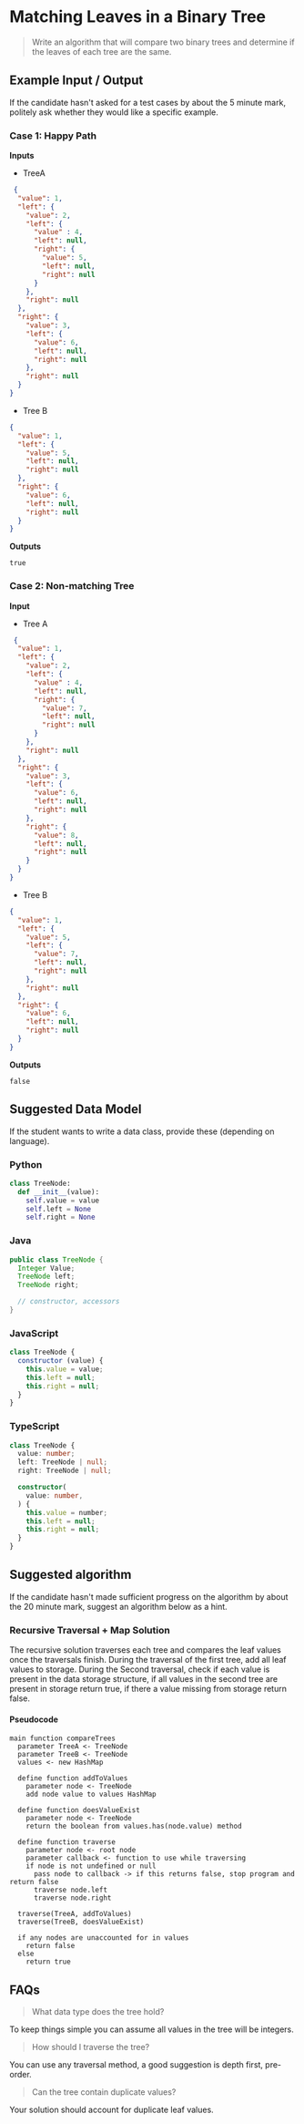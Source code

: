 # Matching Leaves in a Binary Tree

> Write an algorithm that will compare two binary trees and determine if the leaves of each tree are the same.

## Example Input / Output

If the candidate hasn't asked for a test cases by about the 5 minute mark, politely ask whether they would like a specific example.

### Case 1: Happy Path

**Inputs**

* TreeA
```json
 {
  "value": 1,
  "left": {
    "value": 2,
    "left": {
      "value" : 4,
      "left": null,
      "right": {
        "value": 5,
        "left": null,
        "right": null
      }
    },
    "right": null
  },
  "right": {
    "value": 3,
    "left": {
      "value": 6,
      "left": null,
      "right": null
    },
    "right": null
  }
}
```

* Tree B
```json
{
  "value": 1,
  "left": {
    "value": 5,
    "left": null,
    "right": null
  },
  "right": {
    "value": 6,
    "left": null,
    "right": null
  }
}
```

**Outputs**

```plaintext
true
```

### Case 2: Non-matching Tree

**Input**

* Tree A
```json
 {
  "value": 1,
  "left": {
    "value": 2,
    "left": {
      "value" : 4,
      "left": null,
      "right": {
        "value": 7,
        "left": null,
        "right": null
      }
    },
    "right": null
  },
  "right": {
    "value": 3,
    "left": {
      "value": 6,
      "left": null,
      "right": null
    },
    "right": {
      "value": 8,
      "left": null,
      "right": null
    }
  }
}
```

* Tree B
```json
{
  "value": 1,
  "left": {
    "value": 5,
    "left": {
      "value": 7,
      "left": null,
      "right": null
    },
    "right": null
  },
  "right": {
    "value": 6,
    "left": null,
    "right": null
  }
}
```

**Outputs**

```plaintext
false
```

## Suggested Data Model

If the student wants to write a data class, provide these (depending on language).

### Python

```python 
class TreeNode:
  def __init__(value):
    self.value = value
    self.left = None
    self.right = None
```

### Java

```java
public class TreeNode {
  Integer Value;
  TreeNode left;
  TreeNode right;

  // constructor, accessors
}
```

### JavaScript

```javascript
class TreeNode {
  constructor (value) {
    this.value = value;
    this.left = null;
    this.right = null;
  }
}
```

### TypeScript

```typescript
class TreeNode {
  value: number;
  left: TreeNode | null;
  right: TreeNode | null;

  constructor(
    value: number,
  ) {
    this.value = number;
    this.left = null;
    this.right = null;
  }
}
```

## Suggested algorithm

If the candidate hasn't made sufficient progress on the algorithm by about the 20 minute mark, suggest an algorithm below as a hint.

### Recursive Traversal + Map Solution

The recursive solution traverses each tree and compares the leaf values once the traversals finish.  During the traversal of the first tree, add all leaf values to storage.  During the Second traversal, check if each value is present in the data storage structure, if all values in the second tree are present in storage return true, if there a value missing from storage return false.

#### Pseudocode

```plaintext
main function compareTrees
  parameter TreeA <- TreeNode
  parameter TreeB <- TreeNode
  values <- new HashMap

  define function addToValues
    parameter node <- TreeNode
    add node value to values HashMap

  define function doesValueExist
    parameter node <- TreeNode
    return the boolean from values.has(node.value) method

  define function traverse
    parameter node <- root node
    parameter callback <- function to use while traversing
    if node is not undefined or null
      pass node to callback -> if this returns false, stop program and return false
      traverse node.left
      traverse node.right

  traverse(TreeA, addToValues)
  traverse(TreeB, doesValueExist)

  if any nodes are unaccounted for in values
    return false
  else
    return true
```

## FAQs

> What data type does the tree hold?

To keep things simple you can assume all values in the tree will be integers.

> How should I traverse the tree?

You can use any traversal method,  a good suggestion is depth first, pre-order.

> Can the tree contain duplicate values?

Your solution should account for duplicate leaf values.
